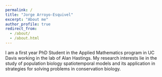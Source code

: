 ```yaml
---
permalink: /
title: "Jorge Arroyo-Esquivel"
excerpt: "About me"
author_profile: true
redirect_from: 
  - /about/
  - /about.html
---
```


I am a first year PhD Student in the Applied Mathematics program in UC Davis working in the lab of Alan Hastings. 
My research interests lie in the study of population biology spatiotemporal models and its application in strategies for solving problems in conservation biology.